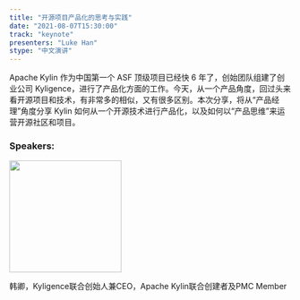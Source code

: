 ```yaml
---
title: "开源项目产品化的思考与实践"
date: "2021-08-07T15:30:00"
track: "keynote"
presenters: "Luke Han"
stype: "中文演讲"
---
```

Apache Kylin 作为中国第一个 ASF 顶级项目已经快 6 年了，创始团队组建了创业公司 Kyligence，进行了产品化方面的工作。今天，从一个产品角度，回过头来看开源项目和技术，有非常多的相似，又有很多区别。本次分享，将从“产品经理”角度分享 Kylin 如何从一个开源技术进行产品化，以及如何以“产品思维”来运营开源社区和项目。
### Speakers:

<img src="images/speaker/Luke-Han.png" width="200"/>

韩卿，Kyligence联合创始人兼CEO，Apache Kylin联合创建者及PMC Member
